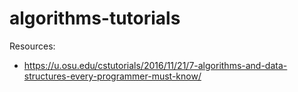 # algorithms-tutorials

Resources:
- https://u.osu.edu/cstutorials/2016/11/21/7-algorithms-and-data-structures-every-programmer-must-know/
